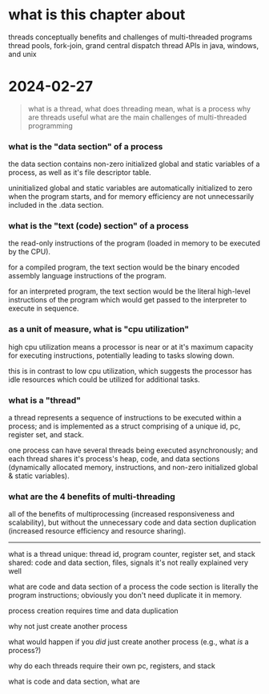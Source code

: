 # what is this chapter about
threads conceptually
benefits and challenges of multi-threaded programs
thread pools, fork-join, grand central dispatch
thread APIs in java, windows, and unix


# 2024-02-27
>	what is a thread, what does threading mean, what is a process
>	why are threads useful
>	what are the main challenges of multi-threaded programming

###	what is the "data section" of a process

the data section contains non-zero initialized global and static variables of a process, as well as it's file descriptor table.

uninitialized global and static variables are automatically initialized to zero when the program starts, and for memory efficiency are not unnecessarily included in the .data section.


###	what is the "text (code) section" of a process

the read-only instructions of the program (loaded in memory to be executed by the CPU).

for a compiled program, the text section would be the binary encoded assembly language instructions of the program.

for an interpreted program, the text section would be the literal high-level instructions of the program which would get passed to the interpreter to execute in sequence.


###	as a unit of measure, what is "cpu utilization" 

high cpu utilization means a processor is near or at it's maximum capacity for executing instructions, potentially leading to tasks slowing down.

this is in contrast to low cpu utilization, which suggests the processor has idle resources which could be utilized for additional tasks.


###	what is a "thread"	

a thread represents a sequence of instructions to be executed within a process; and is implemented as a struct comprising of a unique id, pc, register set, and stack.

one process can have several threads being executed asynchronously; and each thread shares it's process's heap, code, and data sections (dynamically allocated memory, instructions, and non-zero initialized global & static variables).

###	what are the 4 benefits of multi-threading

all of the benefits of multiprocessing (increased responsiveness and scalability), but without the unnecessary code and data section duplication (increased resource efficiency and resource sharing).

---

what is a thread
unique: thread id, program counter, register set, and stack
shared: code and data section, files, signals
	it's not really explained very well



what are code and data section of a process
the code section is literally the program instructions; obviously you don't need duplicate it in memory.



process creation requires time and data duplication

why not just create another process

what would happen if you *did* just create another process (e.g., what *is* a process?)

why do each threads require their own pc, registers, and stack

what is code and data section, what are 

